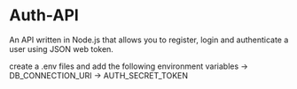 # Auth-API
An API written in Node.js that allows you to register, login and authenticate a user using JSON web token.

create a .env files and add the following environment variables
-> DB_CONNECTION_URI
-> AUTH_SECRET_TOKEN

